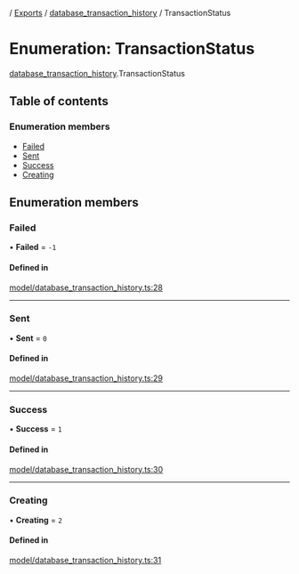 [](../README.md) / [Exports](../modules.md) / [database\_transaction\_history](../modules/database_transaction_history.md) / TransactionStatus

# Enumeration: TransactionStatus

[database_transaction_history](../modules/database_transaction_history.md).TransactionStatus

## Table of contents

### Enumeration members

- [Failed](database_transaction_history.TransactionStatus.md#failed)
- [Sent](database_transaction_history.TransactionStatus.md#sent)
- [Success](database_transaction_history.TransactionStatus.md#success)
- [Creating](database_transaction_history.TransactionStatus.md#creating)

## Enumeration members

### Failed

• **Failed** = `-1`

#### Defined in

[model/database_transaction_history.ts:28](https://github.com/ieigen/eigen_service/blob/b4bdd23/src/model/database_transaction_history.ts#L28)

___

### Sent

• **Sent** = `0`

#### Defined in

[model/database_transaction_history.ts:29](https://github.com/ieigen/eigen_service/blob/b4bdd23/src/model/database_transaction_history.ts#L29)

___

### Success

• **Success** = `1`

#### Defined in

[model/database_transaction_history.ts:30](https://github.com/ieigen/eigen_service/blob/b4bdd23/src/model/database_transaction_history.ts#L30)

___

### Creating

• **Creating** = `2`

#### Defined in

[model/database_transaction_history.ts:31](https://github.com/ieigen/eigen_service/blob/b4bdd23/src/model/database_transaction_history.ts#L31)
